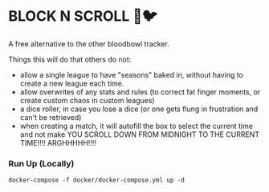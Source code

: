 # BLOCK N SCROLL 🏉🐦
A free alternative to the other bloodbowl tracker. 

Things this will do that others do not:
- allow a single league to have "seasons" baked in, without having to create a new league each time.
- allow overwrites of any stats and rules (to correct fat finger moments, or create custom chaos in custom leagues)
- a dice roller, in case you lose a dice (or one gets flung in frustration and can't be retrieved)
- when creating a match, it will autofill the box to select the current time and not make YOU SCROLL DOWN FROM MIDNIGHT TO THE CURRENT TIME!!!! ARGHHHHH!!!!

### Run Up (Locally)

`docker-compose -f docker/docker-compose.yml up -d`
